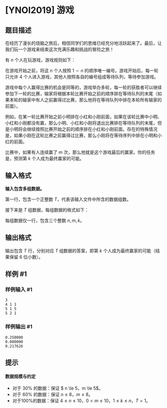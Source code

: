 # [YNOI2019] 游戏

## 题目描述

在经历了漫长的烧脑之旅后，相信同学们的思维已经充分地活跃起来了。最后，让我们玩一个游戏来结束这次充满乐趣和挑战的冒险之旅！

有 $n$ 个人在玩游戏，游戏规则如下：

在游戏开始之前，将这 $n$ 个人按照 $1\sim n$ 的顺序唯一编号。游戏开始后，每一轮只允许 $4$ 个人进入游戏，其他人按照各自的编号组成等待队列，等待参加游戏。

游戏中每个人赢得比赛的机会是同等的，游戏举办多轮，每一轮的获胜者可以继续参加下一轮的比赛，输家将根据本轮比赛开始之前的顺序排在等待队列的末尾（如果本轮的输家中有人之前赢得过比赛，那么他将在等待队列中排在本轮所有输家的前面）。

例如，在某一轮比赛开始之前小明排在小红和小刚前面，如果在该轮比赛中小明、小红和小刚都没有赢，那么小明、小红和小刚将退出比赛排在等待队列的末尾，但是小明将会继续按照比赛开始之前的顺序排在小红和小刚前面。存在的特殊情况是，如果小刚在这轮比赛之前赢得过比赛，那么小刚将在等待序列中排在小明和小红的前面。

比赛中，如果有人连续赢了 $m$ 次，那么他就是这个游戏最后的赢家。你的任务是，预测第 $k$ 个人成为最终赢家的可能。

## 输入格式

**输入包含多组数据。**

第一行，包含一个正整数 $T$，代表该输入文件中所含的数据组数。

接下来是 $T$ 组数据，每组数据的格式如下：

每组数据仅一行，包含三个整数 $n,m,k$。

## 输出格式

输出包含 $T$ 行，分别对应 $T$ 组数据的答案，即第 $k$ 个人成为最终赢家的可能（结果保留 $6$ 位小数）。

## 样例 #1

### 样例输入 #1
```
3
4 1 1
5 1 5
5 2 1
```

### 样例输出 #1

```
0.250000
0.000000
0.217626
```

## 提示

#### 数据规模与约定
- 对于 $30\%$ 的数据：保证 $ n \le 5$，$m \le 5$。
- 对于 $60\%$ 的数据：保证 $n \le 8$，$m \le 8$。
- 对于100%的数据：保证 $4 \le n \le 10$，$0 < m \le 10$，$1\le k \le n$，$T=1$。
